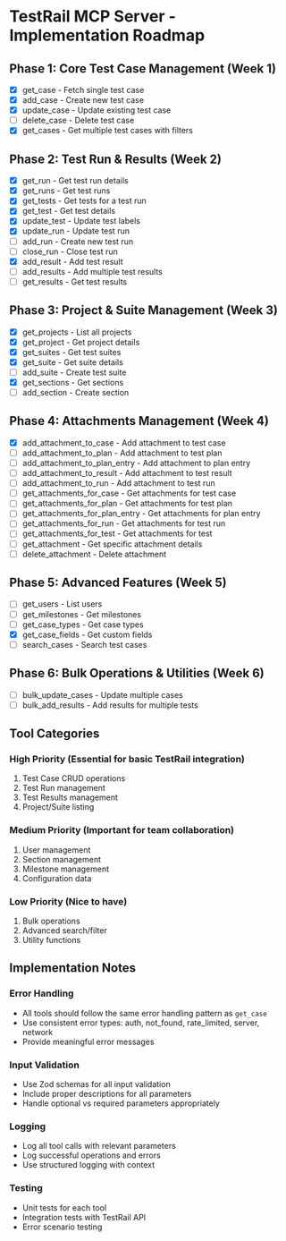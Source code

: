 # TestRail MCP Server - Implementation Roadmap

## Phase 1: Core Test Case Management (Week 1)
- [x] get_case - Fetch single test case
- [x] add_case - Create new test case
- [x] update_case - Update existing test case
- [ ] delete_case - Delete test case
- [x] get_cases - Get multiple test cases with filters

## Phase 2: Test Run & Results (Week 2)
- [x] get_run - Get test run details
- [x] get_runs - Get test runs
- [x] get_tests - Get tests for a test run
- [x] get_test - Get test details
- [x] update_test - Update test labels
- [x] update_run - Update test run
- [ ] add_run - Create new test run
- [ ] close_run - Close test run
- [x] add_result - Add test result
- [ ] add_results - Add multiple test results
- [ ] get_results - Get test results

## Phase 3: Project & Suite Management (Week 3)
- [x] get_projects - List all projects
- [x] get_project - Get project details
- [x] get_suites - Get test suites
- [x] get_suite - Get suite details
- [ ] add_suite - Create test suite
- [x] get_sections - Get sections
- [ ] add_section - Create section

## Phase 4: Attachments Management (Week 4)
- [x] add_attachment_to_case - Add attachment to test case
- [ ] add_attachment_to_plan - Add attachment to test plan
- [ ] add_attachment_to_plan_entry - Add attachment to plan entry
- [ ] add_attachment_to_result - Add attachment to test result
- [ ] add_attachment_to_run - Add attachment to test run
- [ ] get_attachments_for_case - Get attachments for test case
- [ ] get_attachments_for_plan - Get attachments for test plan
- [ ] get_attachments_for_plan_entry - Get attachments for plan entry
- [ ] get_attachments_for_run - Get attachments for test run
- [ ] get_attachments_for_test - Get attachments for test
- [ ] get_attachment - Get specific attachment details
- [ ] delete_attachment - Delete attachment

## Phase 5: Advanced Features (Week 5)
- [ ] get_users - List users
- [ ] get_milestones - Get milestones
- [ ] get_case_types - Get case types
- [x] get_case_fields - Get custom fields
- [ ] search_cases - Search test cases

## Phase 6: Bulk Operations & Utilities (Week 6)
- [ ] bulk_update_cases - Update multiple cases
- [ ] bulk_add_results - Add results for multiple tests

## Tool Categories

### High Priority (Essential for basic TestRail integration)
1. Test Case CRUD operations
2. Test Run management
3. Test Results management
4. Project/Suite listing

### Medium Priority (Important for team collaboration)
1. User management
2. Section management
3. Milestone management
4. Configuration data

### Low Priority (Nice to have)
1. Bulk operations
2. Advanced search/filter
3. Utility functions

## Implementation Notes

### Error Handling
- All tools should follow the same error handling pattern as `get_case`
- Use consistent error types: auth, not_found, rate_limited, server, network
- Provide meaningful error messages

### Input Validation
- Use Zod schemas for all input validation
- Include proper descriptions for all parameters
- Handle optional vs required parameters appropriately

### Logging
- Log all tool calls with relevant parameters
- Log successful operations and errors
- Use structured logging with context

### Testing
- Unit tests for each tool
- Integration tests with TestRail API
- Error scenario testing
